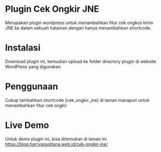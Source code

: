 # Plugin Cek Ongkir JNE

Merupakan plugin wordpress untuk menambahkan fitur cek ongkos kirim JNE ke dalam sebuah halaman dengan hanya menambahkan shortcode.

# Instalasi

Download plugin ini, kemudian upload ke folder directory plugin di website WordPress yang digunakan

# Penggunaan

Cukup tambahkan shortcode [cek_ongkir_jne] di laman manapun untuk menambahkan fitur cek ongkir

# Live Demo

Untuk demo plugin ini, bisa ditemukan di laman ini https://blog.harryagustiana.web.id/cek-ongkir-jne/
